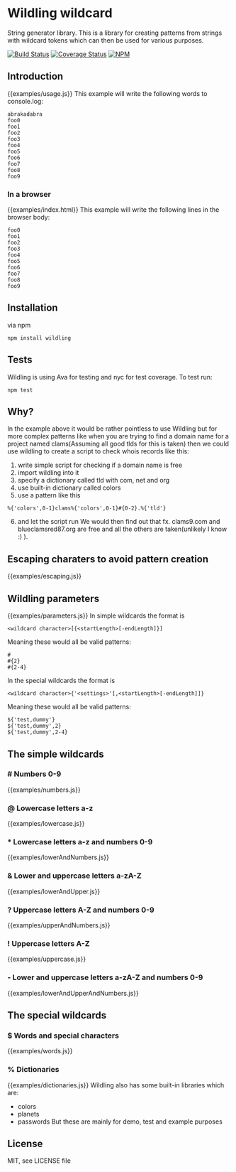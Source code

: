 # Wildling wildcard
String generator library. This is a library for creating patterns from strings with wildcard tokens which can then be used for various purposes.

[![Build Status](https://travis-ci.org/JustZisGuy/wildling.svg?branch=master)](https://travis-ci.org/JustZisGuy/wildling)
[![Coverage Status](https://coveralls.io/repos/github/JustZisGuy/wildling/badge.svg)](https://coveralls.io/github/JustZisGuy/wildling)
[![NPM](https://nodei.co/npm/wildling.png)](https://npmjs.org/package/wildling)

## Introduction
{{examples/usage.js}}
This example will write the following words to console.log:
```
abrakadabra
foo0
foo1
foo2
foo3
foo4
foo5
foo6
foo7
foo8
foo9
```

### In a browser
{{examples/index.html}}
This example will write the following lines in the browser body:
```
foo0
foo1
foo2
foo3
foo4
foo5
foo6
foo7
foo8
foo9
```

## Installation
via npm
```
npm install wildling
```

## Tests
Wildling is using Ava for testing and nyc for test coverage.
To test run:
```
npm test
```

## Why?
In the example above it would be rather pointless to use Wildling but for more
complex patterns like when you are trying to find a domain name for a project
named clams(Assuming all good tlds for this is taken) then we could use wildling
to create a script to check whois records like this:
1. write simple script for checking if a domain name is free
2. import wildling into it
3. specify a dictionary called tld with com, net and org
4. use built-in dictionary called colors
5. use a pattern like this
```
%{'colors',0-1}clams%{'colors',0-1}#{0-2}.%{'tld'}
```
6. and let the script run
We would then find out that fx. clams9.com and blueclamsred87.org are free and all the others are taken(unlikely I know :) ).

## Escaping charaters to avoid pattern creation
{{examples/escaping.js}}

## Wildling parameters
{{examples/parameters.js}}
In simple wildcards the format is
```
<wildcard character>[{<startLength>[-endLength]}]
```
Meaning these would all be valid patterns:
```
#
#{2}
#{2-4}
```
In the special wildcards the format is
```
<wildcard character>{'<settings>'[,<startLength>[-endLength]]}
```
Meaning these would all be valid patterns:
```
${'test,dummy'}
${'test,dummy',2}
${'test,dummy',2-4}
```
## The simple wildcards
### \# Numbers 0-9
{{examples/numbers.js}}

### @ Lowercase letters a-z
{{examples/lowercase.js}}

### * Lowercase letters a-z and numbers 0-9
{{examples/lowerAndNumbers.js}}

### & Lower and uppercase letters a-zA-Z
{{examples/lowerAndUpper.js}}

### ? Uppercase letters A-Z and numbers 0-9
{{examples/upperAndNumbers.js}}

### ! Uppercase letters A-Z
{{examples/uppercase.js}}

### - Lower and uppercase letters a-zA-Z and numbers 0-9
{{examples/lowerAndUpperAndNumbers.js}}

## The special wildcards
### $ Words and special characters
{{examples/words.js}}

### % Dictionaries
{{examples/dictionaries.js}}
Wildling also has some built-in libraries which are:
- colors
- planets
- passwords
But these are mainly for demo, test and example purposes

## License
MIT, see LICENSE file
